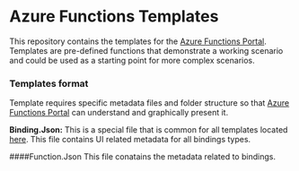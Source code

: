 # Azure Functions Templates

This repository contains the templates for the [Azure Functions Portal](https://functions.azure.com/signin). Templates are pre-defined functions that demonstrate a working scenario and could be used as a starting point for more complex scenarios.

### Templates format
Template requires specific metadata files and folder structure so that [Azure Functions Portal](https://functions.azure.com/signin) can understand and graphically present it.

**Binding.Json:** 
This is a special file that is common for all templates located [here](Bindings/bindings.json). This file contains UI related metadata for all bindings types.

####Function.Json
This file conatains the metadata related to bindings.
